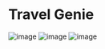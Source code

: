 # Travel Genie
![image](https://github.com/KaylaEHanifen/Travel_Genie/assets/166437637/4888afa3-af78-43b0-a671-a65a8a677a72)
![image](https://github.com/KaylaEHanifen/Travel_Genie/assets/166437637/18030c97-9f12-4c2e-9375-1ff1ec75f191)
![image](https://github.com/KaylaEHanifen/Travel_Genie/assets/166437637/3f013313-6404-42e3-844e-d2ed79a2a382)
